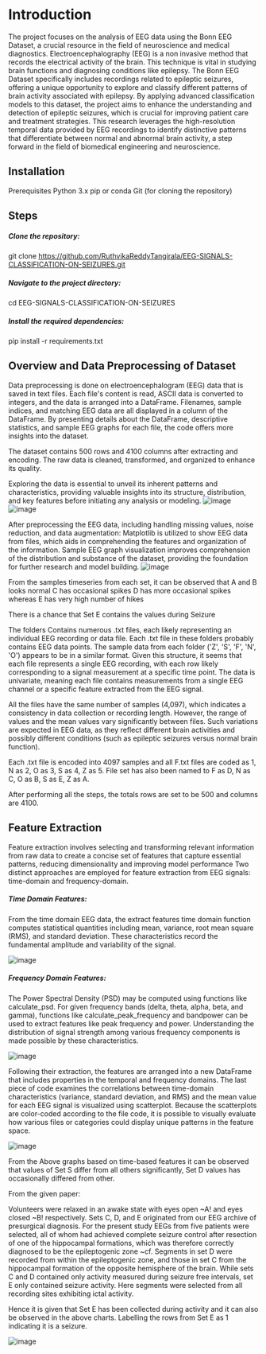 # Introduction
The project focuses on the analysis of EEG data using the Bonn EEG Dataset, a crucial resource 
in the field of neuroscience and medical diagnostics. Electroencephalography (EEG) is a non
invasive method that records the electrical activity of the brain. This technique is vital in 
studying brain functions and diagnosing conditions like epilepsy. The Bonn EEG Dataset 
specifically includes recordings related to epileptic seizures, offering a unique opportunity to 
explore and classify different patterns of brain activity associated with epilepsy. By applying 
advanced classification models to this dataset, the project aims to enhance the understanding 
and detection of epileptic seizures, which is crucial for improving patient care and treatment 
strategies. This research leverages the high-resolution temporal data provided by EEG 
recordings to identify distinctive patterns that differentiate between normal and abnormal 
brain activity, a step forward in the field of biomedical engineering and neuroscience. 

## Installation
Prerequisites
Python 3.x
pip or conda
Git (for cloning the repository)

## Steps
##### Clone the repository:
git clone https://github.com/RuthvikaReddyTangirala/EEG-SIGNALS-CLASSIFICATION-ON-SEIZURES.git

##### Navigate to the project directory:
cd EEG-SIGNALS-CLASSIFICATION-ON-SEIZURES

##### Install the required dependencies:
pip install -r requirements.txt




## Overview and Data Preprocessing of Dataset
Data preprocessing is done on electroencephalogram (EEG) data that is saved in text files. Each file's content is read, ASCII data is converted to integers, and the data is arranged into a DataFrame. Filenames, sample indices, and matching EEG data are all displayed in a column of the DataFrame. By presenting details about the DataFrame, descriptive statistics, and sample EEG graphs for each file, the code offers more insights into the dataset.  
 
The dataset contains 500 rows and 4100 columns after extracting and encoding. The raw data is cleaned, transformed, and organized to enhance its quality. 

Exploring the data is essential to unveil its inherent patterns and characteristics, providing valuable insights into its structure, distribution, and key features before initiating any analysis or modeling. 
![image](https://github.com/RuthvikaReddyTangirala/EEG-SIGNALS-CLASSIFICATION-ON-SEIZURES/assets/113473457/55bcf864-3168-4d2d-9574-951993973540)
![image](https://github.com/RuthvikaReddyTangirala/EEG-SIGNALS-CLASSIFICATION-ON-SEIZURES/assets/113473457/f64a8a1a-8e9f-4666-8621-b32bc93e03f6)

After preprocessing the EEG data, including handling missing values, noise reduction, and data augmentation: 
Matplotlib is utilized to show EEG data from files, which aids in comprehending the features and organization of the information. Sample EEG graph visualization improves comprehension of the distribution and substance of the dataset, providing the foundation for further research and model building. 
![image](https://github.com/RuthvikaReddyTangirala/EEG-SIGNALS-CLASSIFICATION-ON-SEIZURES/assets/113473457/fa88cf59-2834-40ee-8e30-d08e74c81166)

From the samples timeseries from each set, it can be observed that 
A and B looks normal 
C has occasional spikes D has more occasional spikes 
whereas E has very high number of hikes 
 
There is a chance that Set E contains the values during Seizure 
 
The folders Contains numerous .txt files, each likely representing an individual EEG recording or data file. Each .txt file in these folders probably contains EEG data points. The sample data from each folder ('Z', 'S', 'F', 'N', 'O') appears to be in a similar format. Given this structure, it seems that each file represents a single EEG recording, with each row likely corresponding to a signal measurement at a specific time point. The data is univariate, meaning each file contains measurements from a single EEG channel or a specific feature extracted from the EEG signal. 
 
All the files have the same number of samples (4,097), which indicates a consistency in data collection or recording length. However, the range of values and the mean values vary significantly between files. Such variations are expected in EEG data, as they reflect different brain activities and possibly different conditions (such as epileptic seizures versus normal brain function). 
 
Each .txt file is encoded into 4097 samples and all F.txt files are coded as 1, N as 2, O as 3, S as 4, Z as 5. File set has also been named to F as D, N as C, O as B, S as E, Z as A. 
 
After performing all the steps, the totals rows are set to be 500 and columns are 4100. 

## Feature Extraction 
 
Feature extraction involves selecting and transforming relevant information from raw data to create a concise set of features that capture essential patterns, reducing dimensionality and improving model performance 
Two distinct approaches are employed for feature extraction from EEG signals: time-domain and frequency-domain. 
 
##### Time Domain Features: 
From the time domain EEG data, the extract features time domain function computes statistical quantities including mean, variance, root mean square (RMS), and standard deviation. These characteristics record the fundamental amplitude and variability of the signal. 
 
![image](https://github.com/RuthvikaReddyTangirala/EEG-SIGNALS-CLASSIFICATION-ON-SEIZURES/assets/113473457/4aea883b-174c-4be7-95ec-96dbcf080936)

 
##### Frequency Domain Features: 
The Power Spectral Density (PSD) may be computed using functions like calculate_psd. For given frequency bands (delta, theta, alpha, beta, and gamma), functions like calculate_peak_frequency and bandpower can be used to extract features like peak frequency and power. Understanding the distribution of signal strength among various frequency components is made possible by these characteristics. 
  
![image](https://github.com/RuthvikaReddyTangirala/EEG-SIGNALS-CLASSIFICATION-ON-SEIZURES/assets/113473457/93c18522-9669-4ee3-8b87-9cd8b5fffb38)


Following their extraction, the features are arranged into a new DataFrame that includes properties in the temporal and frequency domains. The last piece of code examines the correlations between time-domain characteristics (variance, standard deviation, and RMS) and the mean value for each EEG signal is visualized using scatterplot. Because the scatterplots are color-coded according to the file code, it is possible to visually evaluate how various files or categories could display unique patterns in the feature space. 

 ![image](https://github.com/RuthvikaReddyTangirala/EEG-SIGNALS-CLASSIFICATION-ON-SEIZURES/assets/113473457/53e9d9ba-c34e-4ba8-8503-4bafc7c94600)

  
From the Above graphs based on time-based features it can be observed that values of Set S differ from all others significantly, Set D values has occasionally differed from other. 
 
From the given paper: 
 
Volunteers were relaxed in an awake state with eyes open ~A! and eyes closed ~B! respectively. Sets C, D, and E originated from our EEG archive of presurgical diagnosis. For the present study EEGs from five patients were selected, all of whom had achieved complete seizure control after resection of one of the hippocampal formations, which was therefore correctly diagnosed to be the epileptogenic zone ~cf. Segments in set D were recorded from within the epileptogenic zone, and those in set C from the hippocampal formation of the opposite hemisphere of the brain. While sets C and D contained only activity measured during seizure free intervals, set E only contained seizure activity. Here segments were selected from all recording sites exhibiting ictal activity. 
 
Hence it is given that Set E has been collected during activity and it can also be observed in the above charts. Labelling the rows from Set E as 1 indicating it is a seizure. 
 
![image](https://github.com/RuthvikaReddyTangirala/EEG-SIGNALS-CLASSIFICATION-ON-SEIZURES/assets/113473457/753070ce-8d1a-4c02-80fe-48e79e7c59ff)

 


